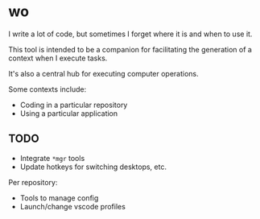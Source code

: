 # wo

I write a lot of code, but sometimes I forget where it is and when to use it.

This tool is intended to be a companion for facilitating the generation of a context when I execute tasks.

It's also a central hub for executing computer operations.

Some contexts include:

- Coding in a particular repository
- Using a particular application

## TODO

- Integrate `*mgr` tools
- Update hotkeys for switching desktops, etc.

Per repository:

- Tools to manage config
- Launch/change vscode profiles
